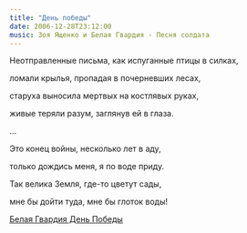 ```yaml
---
title: "День победы"
date: 2006-12-28T23:12:00
music: Зоя Ященко и Белая Гвардия - Песня солдата
---
```


Неотправленные письма, как испуганные птицы в силках,

ломали крылья, пропадая в почерневших лесах,

старуха выносила мертвых на костлявых руках,

живые теряли разум, заглянув ей в глаза.



...

Это конец войны, несколько лет в аду,

только дождись меня, я по воде приду.

Так велика Земля, где-то цветут сады,

мне бы дойти туда, мне бы глоток воды!







<A href="http://multimedia.bgvmusic.ru/bgv/009/soldier's_song.mp3">Белая Гвардия  День Победы</A>
